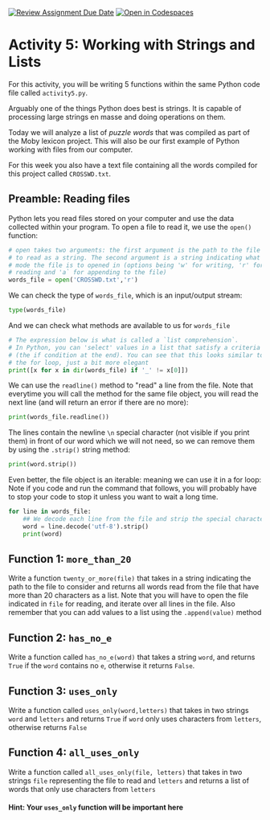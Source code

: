 [![Review Assignment Due Date](https://classroom.github.com/assets/deadline-readme-button-22041afd0340ce965d47ae6ef1cefeee28c7c493a6346c4f15d667ab976d596c.svg)](https://classroom.github.com/a/Hco_a0_H)
[![Open in Codespaces](https://classroom.github.com/assets/launch-codespace-2972f46106e565e64193e422d61a12cf1da4916b45550586e14ef0a7c637dd04.svg)](https://classroom.github.com/open-in-codespaces?assignment_repo_id=21142143)
# Activity 5: Working with Strings and Lists
For this activity, you will be writing 5 functions within the same Python code file called `activity5.py`.

Arguably one of the things Python does best is strings. It is capable of processing large strings en masse and doing operations on them. 

Today we will analyze a list of *puzzle words* that was compiled as part of the Moby lexicon project. This will also be our first example of Python working with files from our computer.

For this week you also have a text file containing all the words compiled for this project called `CROSSWD.txt`.


## Preamble: Reading files

Python lets you read files stored on your computer and use the data collected within your program. To open a file to read it, we use the `open()` function:

```python
# open takes two arguments: the first argument is the path to the file 
# to read as a string. The second argument is a string indicating what 
# mode the file is to opened in (options being 'w' for writing, 'r' for 
# reading and 'a` for appending to the file)
words_file = open('CROSSWD.txt','r')
```
We can check the type of `words_file`, which is an input/output stream:
```python
type(words_file)
```

And we can check what methods are available to us for `words_file`
```python
# The expression below is what is called a `list comprehension`. 
# In Python, you can 'select' values in a list that satisfy a criteria
# (the if condition at the end). You can see that this looks similar to
# the for loop, just a bit more elegant
print([x for x in dir(words_file) if '_' != x[0]])
```

We can use the `readline()` method to "read" a line from the file. Note that everytime you will call the method for the same file object, you will read the next line (and will return an error if there are no more):

```python
print(words_file.readline())
```

The lines contain the newline `\n` special character (not visible if you print them) in front of our word which we will not need, so we can remove them by using the `.strip()` string method:

```python
print(word.strip())
```

Even better, the file object is an iterable:  meaning we can use it in a for loop:  Note if you code and run the command that follows, you will probably have to stop your code to stop it unless you want to wait a long time.

``` python
for line in words_file:
    ## We decode each line from the file and strip the special characters.
    word = line.decode('utf-8').strip()
    print(word)
```
## Function 1: `more_than_20`

Write a function `twenty_or_more(file)` that takes in a string indicating the path to the file to consider and returns all words read from the file that have more than 20 characters as a list. Note that you will have to open the file indicated in `file` for reading, and iterate over all lines in the file. Also remember that you can add values to a list using the `.append(value)` method

## Function 2: `has_no_e`

Write a function called `has_no_e(word)` that takes a string `word`, and returns `True` if the `word` contains no `e`, otherwise it returns `False`.

## Function 3: `uses_only`

Write a function called `uses_only(word,letters)` that takes in two strings `word` and `letters` and returns `True` if `word` only uses characters from `letters`, otherwise returns `False`

## Function 4: `all_uses_only`

Write a function called `all_uses_only(file, letters)` that takes in two strings `file` representing the file to read and `letters` and returns a list of words that only use characters from `letters`

#### Hint: Your `uses_only` function will be important here



